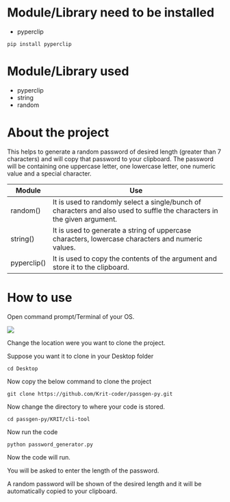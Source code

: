 # Module/Library need to be installed 
- pyperclip
```
pip install pyperclip
```
# Module/Library used
- pyperclip
- string
- random

# About the project
This helps to generate a random password of desired length (greater than 7 characters) and will copy that password to your clipboard.
The password will be containing one uppercase letter, one lowercase letter, one numeric value and a special character.

|Module |Use |
|--- |--- |
|random()|It is used to randomly select a single/bunch of characters and also used to suffle the characters in the given argument.|
|string()|It is used to generate a string of uppercase characters, lowercase characters and numeric values.|
|pyperclip()|It is used to copy the contents of the argument and store it to the clipboard.|

# How to use
Open command prompt/Terminal of your OS.

![](cmd.png)

Change the location were you want to clone the project.

Suppose you want it to clone in your Desktop folder
```
cd Desktop
```
Now copy the below command to clone the project
```
git clone https://github.com/Krit-coder/passgen-py.git
```
Now change the directory to where your code is stored.
```
cd passgen-py/KRIT/cli-tool
```
Now run the code
```
python password_generator.py
```
Now the code will run.

You will be asked to enter the length of the password.

A random password will be shown of the desired length and it will be automatically copied to your clipboard.